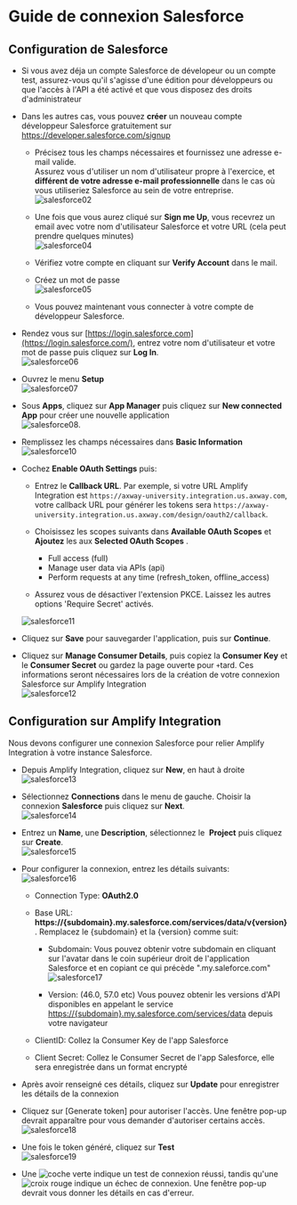 # Guide de connexion Salesforce

## Configuration de Salesforce

- Si vous avez déja un compte Salesforce de dévelopeur ou un compte test, assurez-vous qu'il s'agisse d'une édition pour développeurs ou que l'accès à l'API a été activé et que vous disposez des droits d'administrateur
- Dans les autres cas, vous pouvez **créer** un nouveau compte développeur Salesforce gratuitement sur <https://developer.salesforce.com/signup>
  - Précisez tous les champs nécessaires et fournissez une adresse e-mail valide. \
  Assurez vous d'utiliser un nom d'utilisateur propre à l'exercice, et **différent de votre adresse e-mail professionnelle** dans le cas où vous utiliseriez Salesforce au sein de votre entreprise. \
  ![salesforce02](../assets/salesforce-connection/salesforce02.png)

  - Une fois que vous aurez cliqué sur **Sign me Up**, vous recevrez un email avec votre nom d'utilisateur Salesforce et votre URL (cela peut prendre quelques minutes) \
  ![salesforce04](../assets/salesforce-connection/salesforce04.png)

  - Vérifiez votre compte en cliquant sur **Verify Account** dans le mail.

  - Créez un mot de passe \
  ![salesforce05](../assets/salesforce-connection/salesforce05.png)

  - Vous pouvez maintenant vous connecter à votre compte de développeur Salesforce.

- Rendez vous sur [https://login.salesforce.com](https://login.salesforce.com/),  entrez votre nom d'utilisateur et votre mot de passe puis cliquez sur **Log In**. \
  ![salesforce06](../assets/salesforce-connection/salesforce06.png)

- Ouvrez le menu **Setup** \
  ![salesforce07](../assets/salesforce-connection/salesforce07.png)

- Sous **Apps**, cliquez sur **App Manager** puis cliquez sur  **New connected App** pour créer une nouvelle application \
  ![salesforce08](../assets/salesforce-connection/salesforce09.png).

- Remplissez les champs nécessaires dans **Basic Information** \
  ![salesforce10](../assets/salesforce-connection/salesforce10.png)

- Cochez  **Enable OAuth Settings** puis:
  - Entrez le **Callback URL**. Par exemple, si votre URL Amplify Integration est `https://axway-university.integration.us.axway.com`, votre callback URL pour générer les tokens sera `https://axway-university.integration.us.axway.com/design/oauth2/callback`.
  - Choisissez les scopes suivants dans **Available OAuth Scopes** et **Ajoutez** les aux **Selected OAuth Scopes** .
    - Full access (full)
    - Manage user data via APIs (api)
    - Perform requests at any time (refresh_token, offline_access)

  - Assurez vous de désactiver l'extension PKCE. Laissez les autres options 'Require Secret' activés.

  ![salesforce11](../assets/salesforce-connection/salesforce11.png)

- Cliquez sur **Save** pour sauvegarder l'application, puis sur **Continue**.

- Cliquez sur **Manage Consumer Details**, puis copiez la **Consumer Key** et le  **Consumer Secret** ou gardez la page ouverte pour `+`tard. Ces informations seront nécessaires lors de la création de votre connexion Salesforce sur Amplify Integration \
  ![salesforce12](../assets/salesforce-connection/salesforce12.png)

## Configuration sur Amplify Integration

Nous devons configurer une connexion Salesforce pour relier Amplify Integration à votre instance Salesforce. 

- Depuis Amplify Integration, cliquez sur **New**, en haut à droite \
![salesforce13](../assets/salesforce-connection/salesforce13.png)

- Sélectionnez **Connections** dans le menu de gauche. Choisir la connexion **Salesforce** puis cliquez sur **Next**. \
![salesforce14](../assets/salesforce-connection/salesforce14.png)

- Entrez un **Name**, une **Description**, sélectionnez le  **Project** puis cliquez sur **Create**. \
![salesforce15](../assets/salesforce-connection/salesforce15.png)

- Pour configurer la connexion, entrez les détails suivants:\
![salesforce16](../assets/salesforce-connection/salesforce16.png)

  - Connection Type: **OAuth2.0** 

  - Base URL:  **https://{subdomain}.my.salesforce.com/services/data/v{version}**. Remplacez le {subdomain} et la {version} comme suit: 

    - Subdomain: Vous pouvez obtenir votre subdomain en cliquant sur l'avatar dans le coin supérieur droit de l'application Salesforce et en copiant ce qui précède ".my.saleforce.com"
      ![salesforce17](../assets/salesforce-connection/salesforce17.png)

    - Version: (46.0, 57.0 etc)  Vous pouvez obtenir les versions d'API disponibles en appelant le service <https://{subdomain}.my.salesforce.com/services/data> depuis votre navigateur

  - ClientID: Collez la Consumer Key de l'app Salesforce
  - Client Secret: Collez le Consumer Secret de l'app Salesforce, elle sera enregistrée dans un format encrypté

- Après avoir renseigné ces détails, cliquez sur **Update** pour enregistrer les détails de la connexion 

- Cliquez sur [Generate token] pour autoriser l'accès. Une fenêtre pop-up devrait apparaître pour vous demander d'autoriser certains accès. \
![salesforce18](../assets/salesforce-connection/salesforce18.png)

- Une fois le token généré, cliquez sur **Test** \
![salesforce19](../assets/salesforce-connection/salesforce19.png)

- Une ![coche verte](../assets/salesforce-connection/test-greencheck.png) indique un test de connexion réussi, tandis qu'une ![croix rouge](../assets/salesforce-connection/test-redmark.png) indique un échec de connexion. Une fenêtre pop-up devrait vous donner les détails en cas d'erreur.
